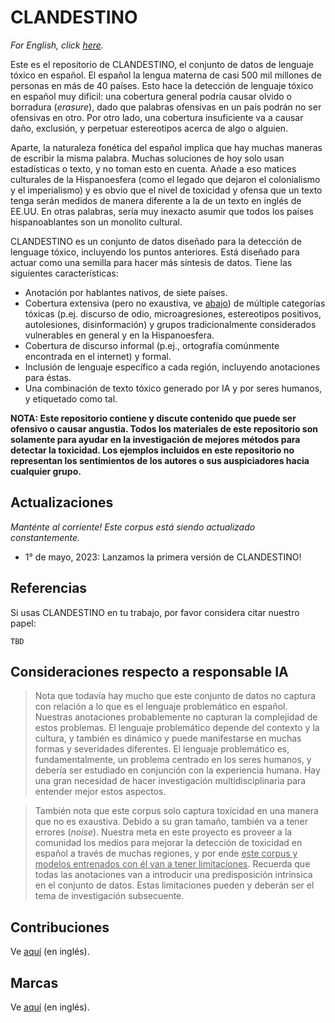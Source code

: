 # CLANDESTINO

_For English, click [here](./README.md)._

Este es el repositorio de CLANDESTINO, el conjunto de datos de lenguaje tóxico en español. El español la lengua materna de casi 500 mil millones de personas en más de 40 países. Esto hace la detección de lenguaje tóxico en español muy difícil: una cobertura general podría causar olvido o borradura (_erasure_), dado que palabras ofensivas en un país podrán no ser ofensivas en otro. Por otro lado, una cobertura insuficiente va a causar daño, exclusión, y perpetuar estereotipos acerca de algo o alguien.

Aparte, la naturaleza fonética del español implica que hay muchas maneras de escribir la misma palabra. Muchas soluciones de hoy solo usan estadísticas o texto, y no toman esto en cuenta. Añade a eso matices culturales de la Hispanoesfera (como el legado que dejaron el colonialismo y el imperialismo) y es obvio que el nivel de toxicidad y ofensa que un texto tenga serán medidos de manera diferente a la de un texto en inglés de EE.UU. En otras palabras, sería muy inexacto asumir que todos los países hispanoablantes son un monolito cultural.

CLANDESTINO es un conjunto de datos diseñado para la detección de lenguage tóxico, incluyendo los puntos anteriores. Está diseñado para actuar como una semilla para hacer más síntesis de datos. Tiene las siguientes características:
- Anotación por hablantes nativos, de siete países.
- Cobertura extensiva (pero no exaustiva, ve [abajo](#consideraciones-respecto-a-responsable-ia)) de múltiple categorías tóxicas (p.ej. discurso de odio, microagresiones, estereotipos positivos, autolesiones, disinformación) y grupos tradicionalmente considerados vulnerables en general y en la Hispanoesfera.
- Cobertura de discurso informal (p.ej., ortografía comúnmente encontrada en el internet) y formal. 
- Inclusión de lenguaje específico a cada región, incluyendo anotaciones para éstas. 
- Una combinación de texto tóxico generado por IA y por seres humanos, y etiquetado como tal.

**NOTA: Este repositorio contiene y discute contenido que puede ser ofensivo o causar angustia. Todos los materiales de este repositorio son solamente para ayudar en la investigación de mejores métodos para detectar la toxicidad. Los ejemplos incluidos en este repositorio no representan los sentimientos de los autores o sus auspiciadores hacia cualquier grupo.**


## Actualizaciones
_Manténte al corriente! Este corpus está siendo actualizado constantemente._

- 1° de mayo, 2023: Lanzamos la primera versión de CLANDESTINO! 


## Referencias

Si usas CLANDESTINO en tu trabajo, por favor considera citar nuestro papel:


```
TBD
```


## Consideraciones respecto a responsable IA

> Nota que todavía hay mucho que este conjunto de datos no captura con relación a lo que es el lenguaje problemático en español. 
> Nuestras anotaciones probablemente no capturan la complejidad de estos problemas. El lenguaje problemático depende del contexto y la cultura, y también es dinámico y puede manifestarse en muchas formas y severidades diferentes. El lenguaje problemático es, fundamentalmente, un problema centrado en los seres humanos, y debería ser estudiado en conjunción con la experiencia humana. Hay una gran necesidad de hacer investigación multidisciplinaria para entender mejor estos aspectos.

> También nota que este corpus solo captura toxicidad en una manera que no es exaustiva. Debido a su gran tamaño, también va a tener errores (_noise_). Nuestra meta en este proyecto es proveer a la comunidad los medios para mejorar la detección de toxicidad en español a través de muchas regiones, y por ende <ins>este corpus y modelos entrenados con él van a tener limitaciones</ins>. 
> Recuerda que todas las anotaciones van a introducir una predisposición intrínsica en el conjunto de datos. 
> Estas limitaciones pueden y deberán ser el tema de investigación subsecuente. 


## Contribuciones

Ve [aquí](./README.md) (en inglés).

## Marcas

Ve [aquí](./README.md) (en inglés).
